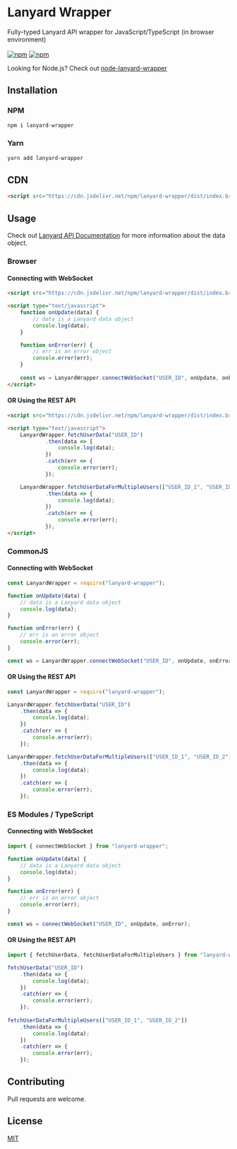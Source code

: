# Lanyard Wrapper
Fully-typed Lanyard API wrapper for JavaScript/TypeScript (in browser environment)
<br><br>
[![npm](https://img.shields.io/npm/v/lanyard-wrapper)](https://www.npmjs.com/package/lanyard-wrapper)
[![npm](https://img.shields.io/npm/dt/lanyard-wrapper)](https://www.npmjs.com/package/lanyard-wrapper)

Looking for Node.js? Check out [node-lanyard-wrapper](https://github.com/brokiem/node-lanyard-wrapper)

## Installation
### NPM
```bash
npm i lanyard-wrapper
```
### Yarn
```bash
yarn add lanyard-wrapper
```
## CDN
```html
<script src="https://cdn.jsdelivr.net/npm/lanyard-wrapper/dist/index.browser.js"></script>
```

## Usage

Check out [Lanyard API Documentation]() for more information about the data object.

### Browser
#### Connecting with WebSocket
```html
<script src="https://cdn.jsdelivr.net/npm/lanyard-wrapper/dist/index.browser.js"></script>

<script type="text/javascript">
    function onUpdate(data) {
        // data is a Lanyard data object
        console.log(data);
    }

    function onError(err) {
        // err is an error object
        console.error(err);
    }
    
    const ws = LanyardWrapper.connectWebSocket("USER_ID", onUpdate, onError);
</script>
```

#### OR Using the REST API
```html
<script src="https://cdn.jsdelivr.net/npm/lanyard-wrapper/dist/index.browser.js"></script>

<script type="text/javascript">
    LanyardWrapper.fetchUserData("USER_ID")
            .then(data => {
                console.log(data);
            })
            .catch(err => {
                console.error(err);
            });

    LanyardWrapper.fetchUserDataForMultipleUsers(["USER_ID_1", "USER_ID_2"])
            .then(data => {
                console.log(data);
            })
            .catch(err => {
                console.error(err);
            });
</script>
```

### CommonJS
#### Connecting with WebSocket
```js
const LanyardWrapper = require("lanyard-wrapper");

function onUpdate(data) {
    // data is a Lanyard data object
    console.log(data);
}

function onError(err) {
    // err is an error object
    console.error(err);
}

const ws = LanyardWrapper.connectWebSocket("USER_ID", onUpdate, onError);
```

#### OR Using the REST API
```js
const LanyardWrapper = require("lanyard-wrapper");

LanyardWrapper.fetchUserData("USER_ID")
    .then(data => {
        console.log(data);
    })
    .catch(err => {
        console.error(err);
    });

LanyardWrapper.fetchUserDataForMultipleUsers(["USER_ID_1", "USER_ID_2"])
    .then(data => {
        console.log(data);
    })
    .catch(err => {
        console.error(err);
    });
```

### ES Modules / TypeScript
#### Connecting with WebSocket
```ts
import { connectWebSocket } from "lanyard-wrapper";

function onUpdate(data) {
    // data is a Lanyard data object
    console.log(data);
}

function onError(err) {
    // err is an error object
    console.error(err);
}

const ws = connectWebSocket("USER_ID", onUpdate, onError);
```

#### OR Using the REST API
```ts
import { fetchUserData, fetchUserDataForMultipleUsers } from "lanyard-wrapper";

fetchUserData("USER_ID")
    .then(data => {
        console.log(data);
    })
    .catch(err => {
        console.error(err);
    });
    
fetchUserDataForMultipleUsers(["USER_ID_1", "USER_ID_2"])
    .then(data => {
        console.log(data);
    })
    .catch(err => {
        console.error(err);
    });
```

## Contributing
Pull requests are welcome.

## License
[MIT](https://choosealicense.com/licenses/mit/)

